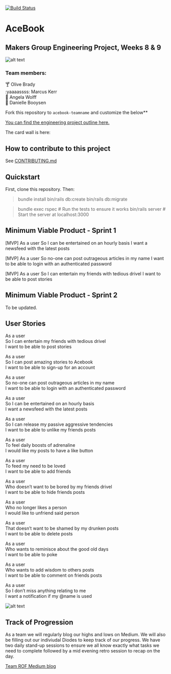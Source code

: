 [![Build Status](https://travis-ci.com/Whatapalaver/acebook-ROF.svg?branch=master)](https://travis-ci.com/Whatapalaver/acebook-ROF)
# AceBook

## Makers Group Engineering Project, Weeks 8 & 9

![alt text](http://res.cloudinary.com/dani-devs-and-designs/image/upload/v1536274819/Screen_Shot_2018-09-06_at_23.59.13_qhoqw0.png)

### Team members:
:cocktail: Olive Brady  
:yaaaassss:  Marcus Kerr  
:wolf: Angela Wolff  
:ghost: Danielle Booysen  

Fork this repository to `acebook-teamname` and customize
the below**

[You can find the engineering project outline here.](https://github.com/makersacademy/course/tree/master/engineering_projects/rails)

The card wall is here: <please update>

## How to contribute to this project
See [CONTRIBUTING.md](CONTRIBUTING.md)

## Quickstart

First, clone this repository. Then:

> bundle install
> bin/rails db:create
> bin/rails db:migrate

> bundle exec rspec # Run the tests to ensure it works
> bin/rails server # Start the server at localhost:3000

## Minimum Viable Product - Sprint 1

[MVP] As a user
So I can be entertained on an hourly basis
I want a newsfeed with the latest posts

[MVP] As a user
So no-one can post outrageous articles in my name
I want to be able to login with an authenticated password

[MVP] As a user
So I can entertain my friends with tedious drivel
I want to be able to post stories

## Minimum Viable Product - Sprint 2

To be updated. 

## User Stories 

As a user  
So I can entertain my friends with tedious drivel  
I want to be able to post stories

As a user  
So I can post amazing stories to Acebook  
I want to be able to sign-up for an account  

As a user  
So no-one can post outrageous articles in my name  
I want to be able to login with an authenticated password  

As a user  
So I can be entertained on an hourly basis  
I want a newsfeed with the latest posts  

As a user   
So I can release my passive aggressive tendencies  
I want to be able to unlike my friends posts  

As a user  
To feel daily boosts of adrenaline  
I would like my posts to have a like button  

As a user  
To feed my need to be loved  
I want to be able to add friends  

As a user  
Who doesn’t want to be bored by my friends drivel  
I want to be able to hide friends posts  

As a user   
Who no longer likes a person  
I would like to unfriend said person  

As a user  
That doesn’t want to be shamed by my drunken posts  
I want to be able to delete posts  

As a user  
Who wants to reminisce about the good old days  
I want to be able to poke  

As a user  
Who wants to add wisdom to others posts  
I want to be able to comment on friends posts  

As a user  
So I don’t miss anything relating to me  
I want a notification if my @name is used  

![alt text](http://res.cloudinary.com/dani-devs-and-designs/image/upload/v1536274879/Screen_Shot_2018-09-07_at_00.00.54_p5ivxt.png)

## Track of Progression

As a team we will regularly blog our highs and lows on Medium. We will also be filling out our indiviudal Diodes to keep track of our progress. We have two daily stand-up sessions to ensure we all know exactly what tasks we need to complete followed by a mid evening retro session to recap on the day. 

[Team ROF Medium blog](https://medium.com/team-rof)

